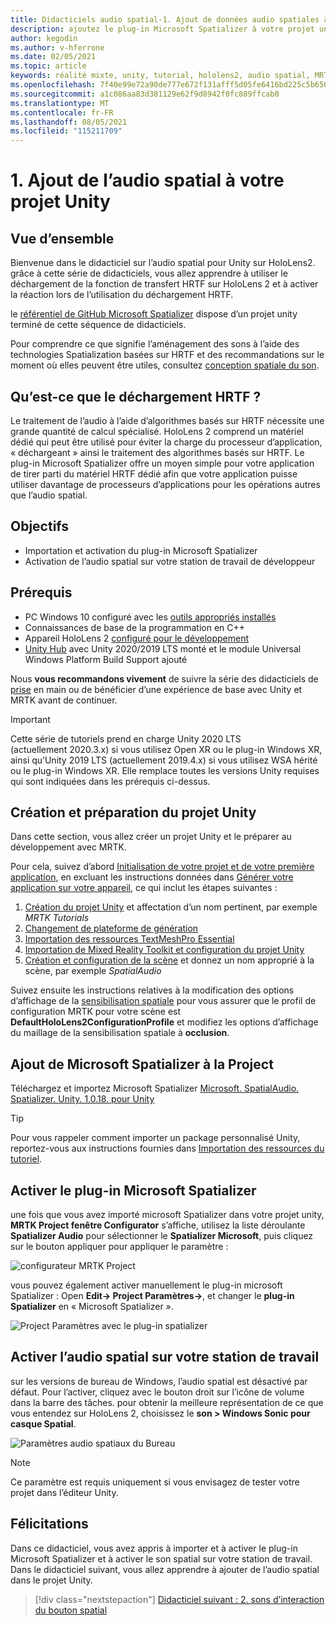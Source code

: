 ```yaml
---
title: Didacticiels audio spatial-1. Ajout de données audio spatiales à votre projet
description: ajoutez le plug-in Microsoft Spatializer à votre projet unity pour accéder HoloLens 2 déchargement matériel HRTF.
author: kegodin
ms.author: v-hferrone
ms.date: 02/05/2021
ms.topic: article
keywords: réalité mixte, unity, tutorial, hololens2, audio spatial, MRTK, boîte à outils de réalité mixte, UWP, Windows 10, HRTF, fonction de transfert liée aux têtes, réverbération, Microsoft Spatializer
ms.openlocfilehash: 7f40e99e72a90de777e672f131afff5d05fe6416bd225c5b656678e340cc813d
ms.sourcegitcommit: a1c086aa83d381129e62f9d8942f0fc889ffcab0
ms.translationtype: MT
ms.contentlocale: fr-FR
ms.lasthandoff: 08/05/2021
ms.locfileid: "115211709"
---
```

# <a name="1-adding-spatial-audio-to-your-unity-project"></a>1. Ajout de l’audio spatial à votre projet Unity

## <a name="overview"></a>Vue d’ensemble

Bienvenue dans le didacticiel sur l’audio spatial pour Unity sur HoloLens2. grâce à cette série de didacticiels, vous allez apprendre à utiliser le déchargement de la fonction de transfert HRTF sur HoloLens 2 et à activer la réaction lors de l’utilisation du déchargement HRTF.

le [référentiel de GitHub Microsoft Spatializer](https://github.com/microsoft/spatialaudio-unity) dispose d’un projet unity terminé de cette séquence de didacticiels.

Pour comprendre ce que signifie l’aménagement des sons à l’aide des technologies Spatialization basées sur HRTF et des recommandations sur le moment où elles peuvent être utiles, consultez [conception spatiale du son](/windows/mixed-reality/spatial-sound-design).

## <a name="what-is-hrtf-offload"></a>Qu’est-ce que le déchargement HRTF ?

Le traitement de l’audio à l’aide d’algorithmes basés sur HRTF nécessite une grande quantité de calcul spécialisé. HoloLens 2 comprend un matériel dédié qui peut être utilisé pour éviter la charge du processeur d’application, « déchargeant » ainsi le traitement des algorithmes basés sur HRTF.  Le plug-in Microsoft Spatializer offre un moyen simple pour votre application de tirer parti du matériel HRTF dédié afin que votre application puisse utiliser davantage de processeurs d’applications pour les opérations autres que l’audio spatial.

## <a name="objectives"></a>Objectifs

* Importation et activation du plug-in Microsoft Spatializer
* Activation de l’audio spatial sur votre station de travail de développeur

## <a name="prerequisites"></a>Prérequis

* PC Windows 10 configuré avec les [outils appropriés installés](../../install-the-tools.md)
* Connaissances de base de la programmation en C++
* Appareil HoloLens 2 [configuré pour le développement](../../platform-capabilities-and-apis/using-visual-studio.md#enabling-developer-mode)
* <a href="https://docs.unity3d.com/Manual/GettingStartedInstallingHub.html" target="_blank">Unity Hub</a> avec Unity 2020/2019 LTS monté et le module Universal Windows Platform Build Support ajouté

Nous **vous recommandons vivement** de suivre la série des didacticiels de [prise](mr-learning-base-01.md) en main ou de bénéficier d’une expérience de base avec Unity et MRTK avant de continuer.

> [!Important]
> Cette série de tutoriels prend en charge Unity 2020 LTS (actuellement 2020.3.x) si vous utilisez Open XR ou le plug-in Windows XR, ainsi qu’Unity 2019 LTS (actuellement 2019.4.x) si vous utilisez WSA hérité ou le plug-in Windows XR. Elle remplace toutes les versions Unity requises qui sont indiquées dans les prérequis ci-dessus.

## <a name="creating-and-preparing-the-unity-project"></a>Création et préparation du projet Unity

Dans cette section, vous allez créer un projet Unity et le préparer au développement avec MRTK.

Pour cela, suivez d’abord [Initialisation de votre projet et de votre première application](mr-learning-base-02.md), en excluant les instructions données dans [Générer votre application sur votre appareil](mr-learning-base-02.md#building-your-application-to-your-hololens-2), ce qui inclut les étapes suivantes :

1. [Création du projet Unity](mr-learning-base-02.md#creating-the-unity-project) et affectation d’un nom pertinent, par exemple *MRTK Tutorials*
2. [Changement de plateforme de génération](mr-learning-base-02.md#configuring-the-unity-project)
3. [Importation des ressources TextMeshPro Essential](mr-learning-base-04.md#importing-the-textmeshpro-essential-resources)
4. [Importation de Mixed Reality Toolkit et configuration du projet Unity](mr-learning-base-02.md#importing-the-mixed-reality-toolkit-and-configuring-the-unity-project)
5. [Création et configuration de la scène](mr-learning-base-02.md#creating-the-scene-and-configuring-mrtk) et donnez un nom approprié à la scène, par exemple *SpatialAudio*

Suivez ensuite les instructions relatives à la modification des options d’affichage de la [sensibilisation spatiale](mr-learning-base-03.md#changing-the-spatial-awareness-display-option) pour vous assurer que le profil de configuration MRTK pour votre scène est **DefaultHoloLens2ConfigurationProfile** et modifiez les options d’affichage du maillage de la sensibilisation spatiale à **occlusion**.

## <a name="adding-microsoft-spatializer-to-the-project"></a>Ajout de Microsoft Spatializer à la Project

Téléchargez et importez Microsoft Spatializer  <a href="https://github.com/microsoft/spatialaudio-unity/releases/download/v1.0.18/Microsoft.SpatialAudio.Spatializer.Unity.1.0.18.unitypackage" target="_blank">Microsoft. SpatialAudio. Spatializer. Unity. 1.0.18. pour Unity </a>

>[!TIP]
> Pour vous rappeler comment importer un package personnalisé Unity, reportez-vous aux instructions fournies dans [Importation des ressources du tutoriel](mr-learning-base-04.md#importing-the-tutorial-assets).

## <a name="enable-the-microsoft-spatializer-plugin"></a>Activer le plug-in Microsoft Spatializer

une fois que vous avez importé microsoft Spatializer dans votre projet unity, **MRTK Project fenêtre Configurator** s’affiche, utilisez la liste déroulante **Spatializer Audio** pour sélectionner le **Spatializer Microsoft**, puis cliquez sur le bouton appliquer pour appliquer le paramètre :

![configurateur MRTK Project](images/spatial-audio/spatial-audio-01-section3-step1-1.PNG)

vous pouvez également activer manuellement le plug-in microsoft Spatializer : Open **Edit-> Project Paramètres->**, et changer le **plug-in Spatializer** en « Microsoft Spatializer ».

![Project Paramètres avec le plug-in spatializer](images/spatial-audio/spatial-audio-01-section3-step1-2.PNG)

## <a name="enable-spatial-audio-on-your-workstation"></a>Activer l’audio spatial sur votre station de travail

sur les versions de bureau de Windows, l’audio spatial est désactivé par défaut. Pour l’activer, cliquez avec le bouton droit sur l’icône de volume dans la barre des tâches. pour obtenir la meilleure représentation de ce que vous entendez sur HoloLens 2, choisissez le **son > Windows Sonic pour casque Spatial**.

![Paramètres audio spatiaux du Bureau](images/spatial-audio/spatial-audio-01-section4-step1-1.PNG)

> [!NOTE]
> Ce paramètre est requis uniquement si vous envisagez de tester votre projet dans l’éditeur Unity.

## <a name="congratulations"></a>Félicitations

Dans ce didacticiel, vous avez appris à importer et à activer le plug-in Microsoft Spatializer et à activer le son spatial sur votre station de travail.
Dans le didacticiel suivant, vous allez apprendre à ajouter de l’audio spatial dans le projet Unity.

> [!div class="nextstepaction"]
> [Didacticiel suivant : 2. sons d’interaction du bouton spatial](unity-spatial-audio-ch2.md)

